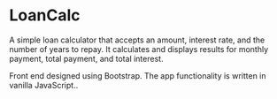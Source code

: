 # LoanCalc
A simple loan calculator that accepts an amount, interest rate, and the number of years to repay. It calculates and displays results for monthly payment, total payment, and total interest.

Front end designed using Bootstrap. The app functionality is written in vanilla JavaScript..